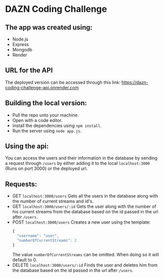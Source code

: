# DAZN Coding Challenge

## The app was created using:
- Node.js
- Express
- Mongodb
- Render

## URL for the API
The deployed version can be accessed through this link:
https://dazn-coding-challenge-api.onrender.com 

## Building the local version:
- Pull the repo unto your machine.
- Open with a code editor.
- Install the dependencies using `npm install`.
- Run the server using `node app.js`.

## Using the api:
You can access the users and their information in the database by sending a request through `/users` by either adding it to the local `localhost:3000` (Runs on port 3000) or the deployed url.

## Requests:

- GET `localhost:3000/users`
  Gets all the users in the database along with the number of current streams and id's.
- GET `localhost:3000/users/:id`
  Gets the user along with the number of his current streams from the database based on the id passed in the url after `/users`.
- POST `localhost:3000/users`
  Creates a new user using the template:
  ```js
  {
    "username": "user",
    "numberOfCurrentStreams": 2
  }
  ```
  The value `numberOfCurrentStreams` can be omitted. When doing so it will default to 0.
- DELETE `localhost:3000/users/:id`
  Finds the user and deletes him from the database based on the id passed in the url after `/users`.
